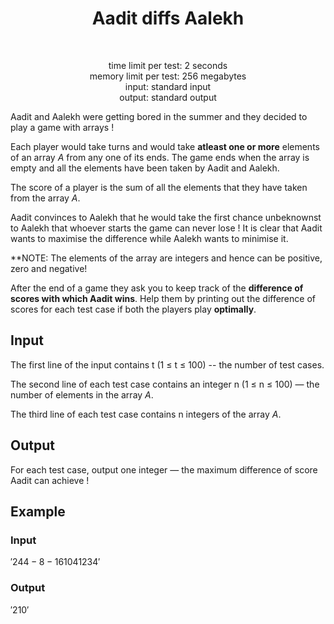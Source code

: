 <h1 align="center">Aadit diffs Aalekh</h1><br>
<p align="center">
time limit per test: 2 seconds <br>
memory limit per test: 256 megabytes <br>
input: standard input <br>
output: standard output
</p>

Aadit and Aalekh were getting bored in the summer and they decided to play a game with arrays !

Each player would take turns and would take **atleast one or more** elements of an array *A* from any one of its ends.
The game ends when the array is empty and all the elements have been taken by Aadit and Aalekh.

The score of a player is the sum of all the elements that they have taken from the array *A*.

Aadit convinces to Aalekh that he would take the first chance unbeknownst to Aalekh that whoever starts the game can never lose !
It is clear that Aadit wants to maximise the difference while Aalekh wants to minimise it.

**NOTE: The elements of the array are integers and hence can be positive, zero and negative!

After the end of a game they ask you to keep track of the **difference of scores with which Aadit wins**.
Help them by printing out the difference of scores for each test case if both the players play **optimally**.

## Input
The first line of the input contains t (1 ≤ t ≤ 100) -- the number of test cases.

The second line of each test case contains an integer n (1 ≤ n ≤ 100) — the number of elements in the array *A*.

The third line of each test case contains n integers of the array *A*.

## Output
For each test case, output one integer — the maximum difference of score Aadit can achieve !

## Example
### Input
$'
2
4
4 -8 -16 10
4
1 2 3 4
'$
### Output
$'
2
10
'$



